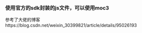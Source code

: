 ### 使用官方的sdk封装的js文件，可以使用moc3
参考了大佬的博客https://blog.csdn.net/weixin_30399821/article/details/95026193
